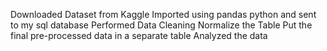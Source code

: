 Downloaded Dataset from Kaggle
Imported using pandas python and sent to my sql database
Performed Data Cleaning 
Normalize the Table
Put the final pre-processed data in a separate table
Analyzed the data
